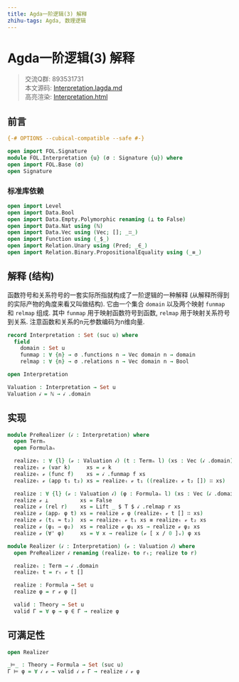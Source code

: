 ```yaml
---
title: Agda一阶逻辑(3) 解释
zhihu-tags: Agda, 数理逻辑
---
```


# Agda一阶逻辑(3) 解释

> 交流Q群: 893531731  
> 本文源码: [Interpretation.lagda.md](https://github.com/choukh/agda-flypitch/blob/main/src/FOL/Interpretation.lagda.md)  
> 高亮渲染: [Interpretation.html](https://choukh.github.io/agda-flypitch/FOL.Interpretation.html)  

## 前言

```agda
{-# OPTIONS --cubical-compatible --safe #-}

open import FOL.Signature
module FOL.Interpretation {u} (σ : Signature {u}) where
open import FOL.Base (σ)
open Signature
```

### 标准库依赖

```agda
open import Level
open import Data.Bool
open import Data.Empty.Polymorphic renaming (⊥ to False)
open import Data.Nat using (ℕ)
open import Data.Vec using (Vec; []; _∷_)
open import Function using (_$_)
open import Relation.Unary using (Pred; _∈_)
open import Relation.Binary.PropositionalEquality using (_≡_)
```

## 解释 (结构)

函数符号和关系符号的一套实际所指就构成了一阶逻辑的一种解释 (从解释所得到的实际产物的角度来看又叫做结构). 它由一个集合 `domain` 以及两个映射 `funmap` 和 `relmap` 组成. 其中 `funmap` 用于映射函数符号到函数, `relmap` 用于映射关系符号到关系. 注意函数和关系的n元参数编码为n维向量.

```agda
record Interpretation : Set (suc u) where
  field
    domain : Set u
    funmap : ∀ {n} → σ .functions n → Vec domain n → domain
    relmap : ∀ {n} → σ .relations n → Vec domain n → Bool

open Interpretation

Valuation : Interpretation → Set u
Valuation 𝒾 = ℕ → 𝒾 .domain
```

## 实现

```agda
module PreRealizer (𝒾 : Interpretation) where
  open Termₙ
  open Formulaₙ

  realizeₜ : ∀ {l} (𝓋 : Valuation 𝒾) (t : Termₙ l) (xs : Vec (𝒾 .domain) l) → 𝒾 .domain
  realizeₜ 𝓋 (var k)     xs = 𝓋 k
  realizeₜ 𝓋 (func f)    xs = 𝒾 .funmap f xs
  realizeₜ 𝓋 (app t₁ t₂) xs = realizeₜ 𝓋 t₁ ((realizeₜ 𝓋 t₂ []) ∷ xs)

  realize : ∀ {l} (𝓋 : Valuation 𝒾) (φ : Formulaₙ l) (xs : Vec (𝒾 .domain) l) → Set u
  realize 𝓋 ⊥          xs = False
  realize 𝓋 (rel r)    xs = Lift _ $ T $ 𝒾 .relmap r xs
  realize 𝓋 (appᵣ φ t) xs = realize 𝓋 φ (realizeₜ 𝓋 t [] ∷ xs)
  realize 𝓋 (t₁ ≈ t₂)  xs = realizeₜ 𝓋 t₁ xs ≡ realizeₜ 𝓋 t₂ xs
  realize 𝓋 (φ₁ ⇒ φ₂)  xs = realize 𝓋 φ₁ xs → realize 𝓋 φ₂ xs
  realize 𝓋 (∀' φ)     xs = ∀ x → realize (𝓋 [ x / 0 ]ᵥ) φ xs
```

```agda
module Realizer (𝒾 : Interpretation) (𝓋 : Valuation 𝒾) where
  open PreRealizer 𝒾 renaming (realizeₜ to rₜ; realize to r)

  realizeₜ : Term → 𝒾 .domain
  realizeₜ t = rₜ 𝓋 t []

  realize : Formula → Set u
  realize φ = r 𝓋 φ []

  valid : Theory → Set u
  valid Γ = ∀ φ → φ ∈ Γ → realize φ
```

## 可满足性

```agda
open Realizer

_⊨_ : Theory → Formula → Set (suc u)
Γ ⊨ φ = ∀ 𝒾 𝓋 → valid 𝒾 𝓋 Γ → realize 𝒾 𝓋 φ
```
